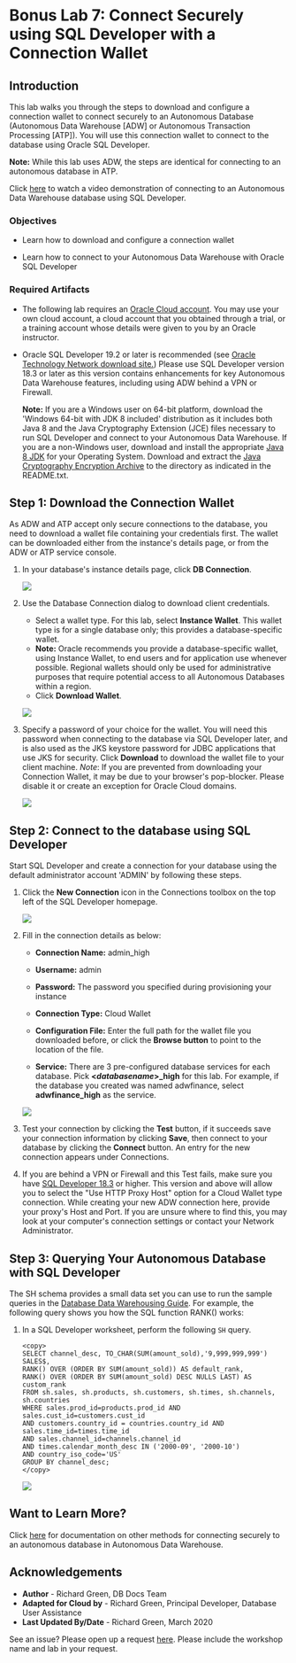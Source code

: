 
<!-- Updated March, 2020 -->

# Bonus Lab 7: Connect Securely using SQL Developer with a Connection Wallet


## Introduction

This lab walks you through the steps to download and configure a connection wallet to connect securely to an Autonomous Database (Autonomous Data Warehouse [ADW] or Autonomous Transaction Processing [ATP]). You will use this connection wallet to connect to the database using Oracle SQL Developer.

**Note:** While this lab uses ADW, the steps are identical for connecting to an autonomous database in ATP.

Click [here](https://www.youtube.com/watch?v=PHQqbUX4T50&autoplay=0&html5=1) to watch a video demonstration of connecting to an Autonomous Data Warehouse database using SQL Developer.

### Objectives

-   Learn how to download and configure a connection wallet

-   Learn how to connect to your Autonomous Data Warehouse with Oracle SQL Developer

### Required Artifacts

-   The following lab requires an <a href="https://www.oracle.com/cloud/free/" target="\_blank">Oracle Cloud account</a>. You may use your own cloud account, a cloud account that you obtained through a trial, or a training account whose details were given to you by an Oracle instructor.

-   Oracle SQL Developer 19.2 or later is recommended (see <a href="http://www.oracle.com/technetwork/developer-tools/sql-developer/downloads/index.html" target="\_blank">Oracle Technology Network download site.</a>)
    Please use SQL Developer version 18.3 or later as this version contains enhancements for key Autonomous Data Warehouse features, including using ADW behind a VPN or Firewall.

    **Note:** If you are a Windows user on 64-bit platform, download the 'Windows 64-bit with JDK 8 included' distribution as it includes both Java 8 and the Java Cryptography Extension (JCE) files necessary to run SQL Developer and connect to your Autonomous Data Warehouse.
    If you are a non-Windows user, download and install the appropriate [Java 8 JDK](http://www.oracle.com/technetwork/java/javase/downloads/jdk8-downloads-2133151.html) for your Operating System. Download and extract the [Java Cryptography Encryption Archive](http://www.oracle.com/technetwork/java/javase/downloads/jce8-download-2133166.html) to the directory as indicated in the README.txt.

## Step 1: Download the Connection Wallet

As ADW and ATP accept only secure connections to the database, you need to download a wallet file containing your credentials first. The wallet can be downloaded either from the instance's details page, or from the ADW or ATP service console.
1. In your database's instance details page, click **DB Connection**.

    ![](./images/Picture100-34.png " ")

2. Use the Database Connection dialog to download client credentials.
    - Select a wallet type. For this lab, select **Instance Wallet**. This wallet type is for a single database only; this provides a database-specific wallet.
    - **Note:** Oracle recommends you provide a database-specific wallet, using Instance Wallet, to end users and for application use whenever possible. Regional wallets should only be used for administrative purposes that require potential access to all Autonomous Databases within a region.
    - Click **Download Wallet**.

    ![](./images/Picture100-15.png " ")

3. Specify a password of your choice for the wallet. You will need this password when connecting to the database via SQL Developer later, and is also used as the JKS keystore password for JDBC applications that use JKS for security. Click **Download** to download the wallet file to your client machine.
*Note*: If you are prevented from downloading your Connection Wallet, it may be due to your browser's pop-blocker. Please disable it or create an exception for Oracle Cloud domains.

    ![](./images/Picture100-16.png " ")

## Step 2: Connect to the database using SQL Developer

Start SQL Developer and create a connection for your database using the default administrator account 'ADMIN' by following these steps.
1. Click the **New Connection** icon in the Connections toolbox on the top left of the SQL Developer homepage.

    ![](./images/snap0014653.jpg " ")

2. Fill in the connection details as below:

    -   **Connection Name:** admin_high

    -   **Username:** admin

    -   **Password:** The password you specified during provisioning your instance

    -   **Connection Type:** Cloud Wallet

    -   **Configuration File:** Enter the full path for the wallet file you downloaded before, or click the **Browse button** to point to the location of the file.

    -   **Service:** There are 3 pre-configured database services for each database. Pick **<*databasename*>\_high** for this lab. For
        example, if the database you created was named adwfinance, select **adwfinance_high** as the service.

    ![](./images/Picture100-18.jpg " ")

3. Test your connection by clicking the **Test** button, if it succeeds save your connection information by clicking **Save**, then connect to your database by clicking the **Connect** button. An entry for the new connection appears under Connections.

4. If you are behind a VPN or Firewall and this Test fails, make sure you have <a href="https://www.oracle.com/technetwork/developer-tools/sql-developer/downloads/index.html" target="\_blank">SQL Developer 18.3</a> or higher. This version and above will allow you to select the "Use HTTP Proxy Host" option for a Cloud Wallet type connection. While creating your new ADW connection here, provide your proxy's Host and Port. If you are unsure where to find this, you may look at your computer's connection settings or contact your Network Administrator.

## Step 3: Querying Your Autonomous Database with SQL Developer

The SH schema provides a small data set you can use to run the sample queries in the <a href="https://docs.oracle.com/en/database/oracle/oracle-database/19/dwhsg/sql-analysis-reporting-data-warehouses.html#GUID-1D8E3429-735B-409C-BD16-54004964D89B" target="\_blank">Database Data Warehousing Guide</a>. For example, the following query shows you how the SQL function RANK() works:

1. In a SQL Developer worksheet, perform the following `SH` query.

    ````
    <copy>
    SELECT channel_desc, TO_CHAR(SUM(amount_sold),'9,999,999,999') SALES$,
    RANK() OVER (ORDER BY SUM(amount_sold)) AS default_rank,
    RANK() OVER (ORDER BY SUM(amount_sold) DESC NULLS LAST) AS custom_rank
    FROM sh.sales, sh.products, sh.customers, sh.times, sh.channels, sh.countries
    WHERE sales.prod_id=products.prod_id AND sales.cust_id=customers.cust_id
    AND customers.country_id = countries.country_id AND sales.time_id=times.time_id
    AND sales.channel_id=channels.channel_id
    AND times.calendar_month_desc IN ('2000-09', '2000-10')
    AND country_iso_code='US'
    GROUP BY channel_desc;
    </copy>
    ````
    ![](./images/sh-query-results.jpg " ")

## Want to Learn More?

Click [here](https://docs.oracle.com/en/cloud/paas/autonomous-data-warehouse-cloud/user/connect-data-warehouse.html#GUID-94719269-9218-4FAF-870E-6F0783E209FD) for documentation on other methods for connecting securely to an autonomous database in Autonomous Data Warehouse.

## Acknowledgements

- **Author** - Richard Green, DB Docs Team
- **Adapted for Cloud by** - Richard Green, Principal Developer, Database User Assistance
- **Last Updated By/Date** - Richard Green, March 2020

See an issue?  Please open up a request [here](https://github.com/oracle/learning-library/issues).   Please include the workshop name and lab in your request.

